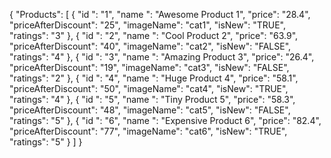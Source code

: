 {
    "Products": [
        {
            "id ": "1",
            "name      ": "Awesome Product 1",
            "price": "28.4",
            "priceAfterDiscount": "25",
            "imageName": "cat1",
            "isNew": "TRUE",
            "ratings": "3"
        },
        {
            "id ": "2",
            "name      ": "Cool Product 2",
            "price": "63.9",
            "priceAfterDiscount": "40",
            "imageName": "cat2",
            "isNew": "FALSE",
            "ratings": "4"
        },
        {
            "id ": "3",
            "name      ": "Amazing Product 3",
            "price": "26.4",
            "priceAfterDiscount": "19",
            "imageName": "cat3",
            "isNew": "FALSE",
            "ratings": "2"
        },
        {
            "id ": "4",
            "name      ": "Huge Product 4",
            "price": "58.1",
            "priceAfterDiscount": "50",
            "imageName": "cat4",
            "isNew": "TRUE",
            "ratings": "4"
        },
        {
            "id ": "5",
            "name      ": "Tiny Product 5",
            "price": "58.3",
            "priceAfterDiscount": "48",
            "imageName": "cat5",
            "isNew": "FALSE",
            "ratings": "5"
        },
        {
            "id ": "6",
            "name      ": "Expensive Product 6",
            "price": "82.4",
            "priceAfterDiscount": "77",
            "imageName": "cat6",
            "isNew": "TRUE",
            "ratings": "5"
        }
    ]
}
 

